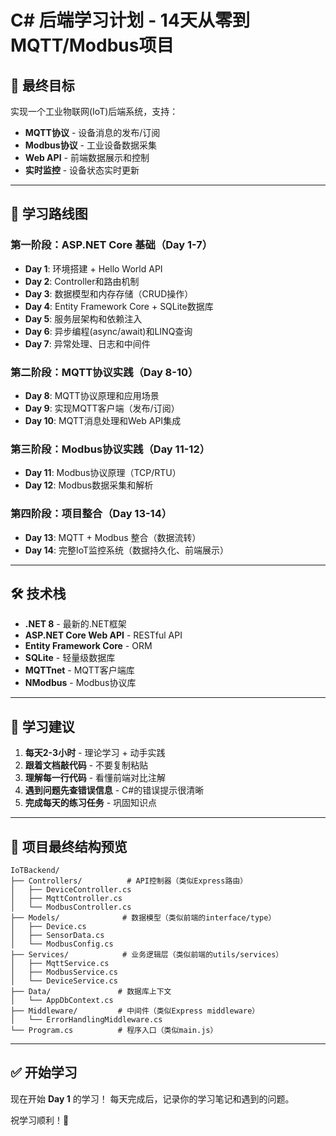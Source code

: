 # C# 后端学习计划 - 14天从零到MQTT/Modbus项目

## 🎯 最终目标

实现一个工业物联网(IoT)后端系统，支持：

- **MQTT协议** - 设备消息的发布/订阅
- **Modbus协议** - 工业设备数据采集
- **Web API** - 前端数据展示和控制
- **实时监控** - 设备状态实时更新

---

## 📅 学习路线图

### 第一阶段：ASP.NET Core 基础（Day 1-7）

- **Day 1**: 环境搭建 + Hello World API
- **Day 2**: Controller和路由机制
- **Day 3**: 数据模型和内存存储（CRUD操作）
- **Day 4**: Entity Framework Core + SQLite数据库
- **Day 5**: 服务层架构和依赖注入
- **Day 6**: 异步编程(async/await)和LINQ查询
- **Day 7**: 异常处理、日志和中间件

### 第二阶段：MQTT协议实践（Day 8-10）

- **Day 8**: MQTT协议原理和应用场景
- **Day 9**: 实现MQTT客户端（发布/订阅）
- **Day 10**: MQTT消息处理和Web API集成

### 第三阶段：Modbus协议实践（Day 11-12）

- **Day 11**: Modbus协议原理（TCP/RTU）
- **Day 12**: Modbus数据采集和解析

### 第四阶段：项目整合（Day 13-14）

- **Day 13**: MQTT + Modbus 整合（数据流转）
- **Day 14**: 完整IoT监控系统（数据持久化、前端展示）

---

## 🛠 技术栈

- **.NET 8** - 最新的.NET框架
- **ASP.NET Core Web API** - RESTful API
- **Entity Framework Core** - ORM
- **SQLite** - 轻量级数据库
- **MQTTnet** - MQTT客户端库
- **NModbus** - Modbus协议库

---

## 📝 学习建议

1. **每天2-3小时** - 理论学习 + 动手实践
2. **跟着文档敲代码** - 不要复制粘贴
3. **理解每一行代码** - 看懂前端对比注解
4. **遇到问题先查错误信息** - C#的错误提示很清晰
5. **完成每天的练习任务** - 巩固知识点

---

## 📂 项目最终结构预览

```
IoTBackend/
├── Controllers/          # API控制器（类似Express路由）
│   ├── DeviceController.cs
│   ├── MqttController.cs
│   └── ModbusController.cs
├── Models/              # 数据模型（类似前端的interface/type）
│   ├── Device.cs
│   ├── SensorData.cs
│   └── ModbusConfig.cs
├── Services/            # 业务逻辑层（类似前端的utils/services）
│   ├── MqttService.cs
│   ├── ModbusService.cs
│   └── DeviceService.cs
├── Data/               # 数据库上下文
│   └── AppDbContext.cs
├── Middleware/         # 中间件（类似Express middleware）
│   └── ErrorHandlingMiddleware.cs
└── Program.cs          # 程序入口（类似main.js）
```

---

## ✅ 开始学习

现在开始 **Day 1** 的学习！
每天完成后，记录你的学习笔记和遇到的问题。

祝学习顺利！🚀


